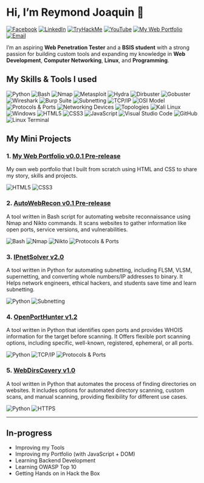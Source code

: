 # Hi, I’m Reymond Joaquin 👋 

[![Facebook](https://img.shields.io/badge/Facebook-1877F2?style=flat-square&logo=facebook&logoColor=white)](https://web.facebook.com/reymondjoaquin26)
[![LinkedIn](https://img.shields.io/badge/LinkedIn-blue?style=flat-square&logo=linkedin&logoColor=white)](https://www.linkedin.com/in/reymond-joaquin-3b5954308/)
[![TryHackMe](https://img.shields.io/badge/TryHackMe-%23FF0000?style=flat-square&logo=tryhackme&logoColor=white)](https://tryhackme.com/p/raymondjoaquin50)
[![YouTube](https://img.shields.io/badge/YouTube-FF0000?style=flat-square&logo=youtube&logoColor=white)](https://www.youtube.com/@R3ym0ndd)
[![My Web Portfolio](https://img.shields.io/badge/My_Web_Portfolio(soon)-ff3e1c?style=flat-square&logo=googlechrome&logoColor=white)]()
[![Email](https://img.shields.io/badge/Gmail-D14836?style=flat-square&logo=gmail&logoColor=white)](mailto:raymondjoaquin50@gmail.com)

I’m an aspiring **Web Penetration Tester** and a **BSIS student** with a strong passion for building custom tools and expanding my knowledge in **Web Development**, **Computer Networking**, **Linux**, and **Programming**.

## My Skills & Tools I used

![Python](https://img.shields.io/badge/Python-3776AB?style=flat-square&logo=python&logoColor=white)
![Bash](https://img.shields.io/badge/Bash-4EAA25?style=flat-squaree&logo=gnubash&logoColor=white)
![Nmap](https://img.shields.io/badge/Nmap-004688?style=flat-square&logo=nmap&logoColor=white)
![Metasploit](https://img.shields.io/badge/Metasploit-4E4E4E?style=flat-square&logo=metasploit&logoColor=white)
![Hydra](https://img.shields.io/badge/Hydra-000000?style=flat-square&logoColor=white)
![Dirbuster](https://img.shields.io/badge/Dirbuster-555555?style=flat-square)
![Gobuster](https://img.shields.io/badge/Gobuster-444444?style=flat-square)
![Wireshark](https://img.shields.io/badge/Wireshark-1679A7?style=flat-square&logo=wireshark&logoColor=white)
![Burp Suite](https://img.shields.io/badge/Burp%20Suite-FF6F00?style=flat-square&logo=burpsuite&logoColor=white)
![Subnetting](https://img.shields.io/badge/Subnetting-00BFFF?style=flat-square)
![TCP/IP](https://img.shields.io/badge/TCP/IP-4682B4?style=flat-square)
![OSI Model](https://img.shields.io/badge/OSI%20Model-1E90FF?style=flat-square)
![Protocols & Ports](https://img.shields.io/badge/Common%20Protocols%20%26%20Ports-708090?style=flat-square)
![Networking Devices](https://img.shields.io/badge/Networking%20Devices-2F4F4F?style=flat-square)
![Topologies](https://img.shields.io/badge/Topologies-556B2F?style=flat-square)
![Kali Linux](https://img.shields.io/badge/Kali_Linux-557C94?style=flat-square&logo=kalilinux&logoColor=white)
![Windows](https://img.shields.io/badge/Windows-0078D6?style=flat-square&logo=windows&logoColor=white)
![HTML5](https://img.shields.io/badge/HTML5-E34F26?style=flat-square&logo=html5&logoColor=white)
![CSS3](https://img.shields.io/badge/CSS3-1572B6?style=flat-square&logo=css3&logoColor=white)
![JavaScript](https://img.shields.io/badge/JavaScript-F7DF1E?style=flat-square&logo=javascript&logoColor=black)
![Visual Studio Code](https://img.shields.io/badge/VS_Code-007ACC?style=flat-square&logo=visual-studio-code&logoColor=white)
![GitHub](https://img.shields.io/badge/GitHub-181717?style=flat-square&logo=github&logoColor=white)
![Linux Terminal](https://img.shields.io/badge/Linux_Terminal-000000?style=flat-square&logo=gnubash&logoColor=white)

## My Mini Projects

### 1. [My Web Portfolio v0.0.1 Pre-release](https://github.com/R3ym0nd0/Front-end_Development/tree/main/Portfolio/MyWebPortfolio%20(v0.0.1))
My own web portfolio that I built from scratch using HTML and CSS to share my story, skills and projects.

![HTML5](https://img.shields.io/badge/HTML5-E34F26?style=for-the-badge&logo=html5&logoColor=white)
![CSS3](https://img.shields.io/badge/CSS3-1572B6?style=for-the-badge&logo=css3&logoColor=white)

### 2. [ AutoWebRecon v0.1 Pre-release](https://github.com/R3ym0nd0/Bash-Resources/tree/main/AutoWebRecon/AutoWebRecon%20(pre-release))    
A tool written in Bash script for automating website reconnaissance using Nmap and Nikto commands. It scans websites to gather information like open ports, service versions, and vulnerabilities.

![Bash](https://img.shields.io/badge/Bash-4EAA25?style=for-the-badge&logo=gnubash&logoColor=white)
![Nmap](https://img.shields.io/badge/Nmap-004688?style=for-the-badge&logo=nmap&logoColor=white)
![Nikto](https://img.shields.io/badge/Nikto-800000?style=for-the-badge&logo=security&logoColor=white)
![Protocols & Ports](https://img.shields.io/badge/Common%20Protocols%20%26%20Ports-708090?style=for-the-badge)

### 3. [IPnetSolver v2.0](https://github.com/R3ym0nd0/Python-Resources/tree/main/MyToolBox/IPnetSolver/IPnetSolver_v2.0)  
A tool written in Python for automating subnetting, including FLSM, VLSM, supernetting, and converting whole numbers/IP addresses to binary. It Helps network engineers, ethical hackers, and students save time and learn subnetting.

![Python](https://img.shields.io/badge/Python-3776AB?style=for-the-badge&logo=python&logoColor=white)
![Subnetting](https://img.shields.io/badge/Subnetting-00BFFF?style=for-the-badge)

### 4. [OpenPortHunter v1.2](https://github.com/R3ym0nd0/Python-Resources/tree/main/MyToolBox/OpenPortHunter/OpenPortHunter%20(1.2))
A tool written in Python that identifies open ports and provides WHOIS information for the target before scanning. It Offers flexible port scanning options, including specific, well-known, registered, ephemeral, or all ports.

![Python](https://img.shields.io/badge/Python-3776AB?style=for-the-badge&logo=python&logoColor=white)
![TCP/IP](https://img.shields.io/badge/TCP/IP-4682B4?style=for-the-badge)
![Protocols & Ports](https://img.shields.io/badge/Common%20Protocols%20%26%20Ports-708090?style=for-the-badge)

### 5. [WebDirsCovery v1.0](https://github.com/R3ym0nd0/Python-Resources/tree/main/MyToolBox/WebDirsCovery/WebDirsCovery%20(1.0))
A tool written in Python that automates the process of finding directories on websites. It includes options for automated directory scanning, custom scans, and manual scanning, providing flexibility for different use cases.

![Python](https://img.shields.io/badge/Python-3776AB?style=for-the-badge&logo=python&logoColor=white)
![HTTPS](https://img.shields.io/badge/HTTPS-Fundamentals-2c3e50?style=for-the-badge&logo=security&logoColor=white)

---

## In-progress

- Improving my Tools
- Improving my Portfolio (with JavaScript + DOM)
- Learning Backend Development
- Learning OWASP Top 10
- Getting Hands on in Hack the Box 

<!---
R3ym0nd0/R3ym0nd0 is a ✨ special ✨ repository because its `README.md` (this file) appears on your GitHub profile.
You can click the Preview link to take a look at your changes.
--->
